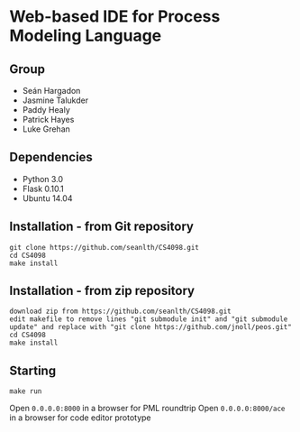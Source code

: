 # Web-based IDE for Process Modeling Language


## Group
* Seán Hargadon
* Jasmine Talukder
* Paddy Healy
* Patrick Hayes
* Luke Grehan

## Dependencies
* Python 3.0
* Flask 0.10.1
* Ubuntu 14.04

## Installation - from Git repository
```
git clone https://github.com/seanlth/CS4098.git
cd CS4098
make install
```
## Installation - from zip repository
```
download zip from https://github.com/seanlth/CS4098.git
edit makefile to remove lines "git submodule init" and "git submodule update" and replace with "git clone https://github.com/jnoll/peos.git"
cd CS4098
make install
```
## Starting

```
make run
```

Open ```0.0.0.0:8000``` in a browser for PML roundtrip
Open ```0.0.0.0:8000/ace``` in a browser for code editor prototype
